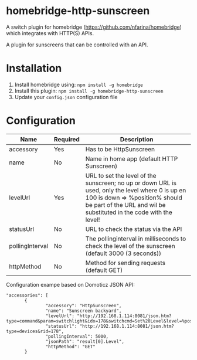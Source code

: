 # homebridge-http-sunscreen
A switch plugin for homebridge (https://github.com/nfarina/homebridge) which integrates with HTTP(S) APIs.

A plugin for sunscreens that can be controlled with an API.


# Installation

1. Install homebridge using: `npm install -g homebridge`
2. Install this plugin: `npm install -g homebridge-http-sunscreen`
3. Update your `config.json` configuration file

# Configuration

Name             | Required    | Description
---------------- | ----------- | --------------------------------------------
accessory        | Yes         | Has to be HttpSunscreen
name             | No          | Name in home app (default HTTP Sunscreen)
levelUrl         | Yes         | URL to set the level of the sunscreen; no up or down URL is used, only the level where 0 is up en 100 is down => %position% should be part of the URL and wil be substituted in the code with the level!
statusUrl        | No          | URL to check the status via the API
pollingInterval  | No          | The pollinginterval in milliseconds to check the level of the sunscreen (default 3000 (3 seconds))
httpMethod       | No          | Method for sending requests (default GET)


Configuration exampe based on Domoticz JSON API:

 ``` 
"accessories": [ 
        {
                "accessory": "HttpSunscreen",
                "name": "Sunscreen backyard",
                "levelUrl": "http://192.168.1.114:8081/json.htm?type=command&param=switchlight&idx=178&switchcmd=Set%20Level&level=%position%",
                "statusUrl": "http://192.168.1.114:8081/json.htm?type=devices&rid=178",
                "pollingInterval": 5000,
                "jsonPath": "result[0].Level",
                "httpMethod": "GET"
        }
```    
